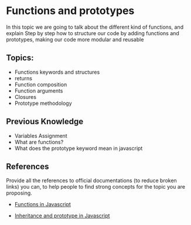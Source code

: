 # Functions and prototypes

In this topic we are going to talk about the different kind of functions, and explain Step by step how to structure our code by adding functions and prototypes, making our code more modular and reusable

## Topics:

* Functions keywords and structures
* returns
* Function composition
* Function arguments
* Closures
* Prototype methodology 


## Previous Knowledge

* Variables Assignment
* What are functions?
* What does the prototype keyword mean in javascript



## References

Provide all the references to official documentations (to reduce broken links) you can, to help people to find strong concepts for the topic you are proposing.

* [Functions in Javascript](https://developer.mozilla.org/en-US/docs/Web/JavaScript/Guide/Functions)

* [Inheritance and prototype in Javascript](https://developer.mozilla.org/en-US/docs/Web/JavaScript/Inheritance_and_the_prototype_chain)

